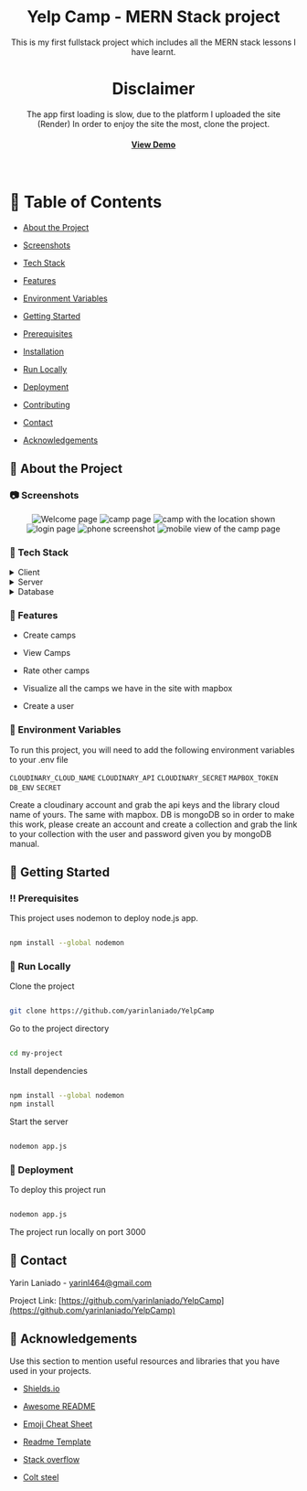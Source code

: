 

<div align="center">

<h1>Yelp Camp - MERN Stack project</h1>

<p>
This is my first fullstack project which includes all the MERN stack lessons I have learnt.

# Disclaimer
The app first loading is slow, due to the platform I uploaded the site (Render)
In order to enjoy the site the most, clone the project.



<h4>

<a href="https://yelpcamp-express.onrender.com/">View Demo</a>


</h4>

</div>

<br />

<!-- Table of Contents -->

#  :notebook_with_decorative_cover: Table of Contents

- [About the Project](#star2-about-the-project)

* [Screenshots](#camera-screenshots)

* [Tech Stack](#space_invader-tech-stack)

* [Features](#dart-features)

* [Environment Variables](#key-environment-variables)

- [Getting Started](#toolbox-getting-started)

* [Prerequisites](#bangbang-prerequisites)

* [Installation](#gear-installation)

* [Run Locally](#running-run-locally)

* [Deployment](#triangular_flag_on_post-deployment)


- [Contributing](#wave-contributing)



- [Contact](#handshake-contact)

- [Acknowledgements](#gem-acknowledgements)

<!-- About the Project -->

##  :star2: About the Project

<!-- Screenshots -->

###  :camera: Screenshots

<div align="center">

<img src="https://i.postimg.cc/52rHQdb1/welcome.jpg" alt="Welcome page" />
<img src="https://i.postimg.cc/pLLGX8X4/camppage.png" alt="camp page" />
<img src="https://i.postimg.cc/SR4V0YvZ/campwithlocation.png" alt="camp with the location shown" />
<img src="https://i.postimg.cc/nhWkFPW9/login.png" alt="login page" />
<img src="https://i.postimg.cc/vm105snv/Screen-Shot-2022-12-14-at-12-24-02.png" alt="phone screenshot" />
<img src="https://i.postimg.cc/7YfwGC6G/mobile-Camp-Page.png" alt="mobile view of the camp page" />



</div>

<!-- TechStack -->

###  :space_invader: Tech Stack

<details>

<summary>Client</summary>

<ul>


<li><a href="https://nextjs.org/">Next.js</a></li>

<li><a href="https://reactjs.org/">React.js</a></li>

<li><a href="https://getbootstrap.com/">Bootsrap </a></li>
</ul>
 
</details>
<details>

<summary>Server</summary>

<ul>

<li><a href="https://expressjs.com/">Express.js</a></li>


</ul>

</details>

<details>

<summary>Database</summary>

<ul>

<li><a href="https://www.mongodb.com/">MongoDB</a></li>

</ul>

</details>



<!-- Features -->

###  :dart: Features

- Create camps

- View Camps

- Rate other camps

- Visualize all the camps we have in the site with mapbox

- Create a user 

<!-- Color Reference -->


<!-- Env Variables -->

###  :key: Environment Variables

To run this project, you will need to add the following environment variables to your .env file

`CLOUDINARY_CLOUD_NAME`
`CLOUDINARY_API`
`CLOUDINARY_SECRET`
`MAPBOX_TOKEN`
`DB_ENV`
`SECRET`

Create a cloudinary account and grab the api keys and the library cloud name of yours.
The same with mapbox.
DB is mongoDB so in order to make this work, please create an account and create a collection and grab the link to your collection with the user and password given you by mongoDB manual.


<!-- Getting Started -->

##  :toolbox: Getting Started

<!-- Prerequisites -->

###  :bangbang: Prerequisites

This project uses nodemon to deploy node.js app.

```bash

npm install --global nodemon

```

<!-- Installation -->





<!-- Run Locally -->

###  :running: Run Locally

Clone the project

```bash

git clone https://github.com/yarinlaniado/YelpCamp

```

Go to the project directory

```bash

cd my-project

```

Install dependencies

```bash

npm install --global nodemon
npm install

```

Start the server

```bash

nodemon app.js

```

<!-- Deployment -->

###  :triangular_flag_on_post: Deployment

To deploy this project run

```bash

nodemon app.js 

```
The project run locally on port 3000






##  :handshake: Contact

Yarin Laniado - yarinl464@gmail.com

Project Link: [https://github.com/yarinlaniado/YelpCamp](https://github.com/yarinlaniado/YelpCamp)

<!-- Acknowledgments -->

##  :gem: Acknowledgements

Use this section to mention useful resources and libraries that you have used in your projects.

- [Shields.io](https://shields.io/)

- [Awesome README](https://github.com/matiassingers/awesome-readme)

- [Emoji Cheat Sheet](https://github.com/ikatyang/emoji-cheat-sheet/blob/master/README.md#travel--places)

- [Readme Template](https://github.com/othneildrew/Best-README-Template)

- [Stack overflow](https://stackoverflow.com/)
- [Colt steel](https://www.udemy.com/user/coltsteele/)



